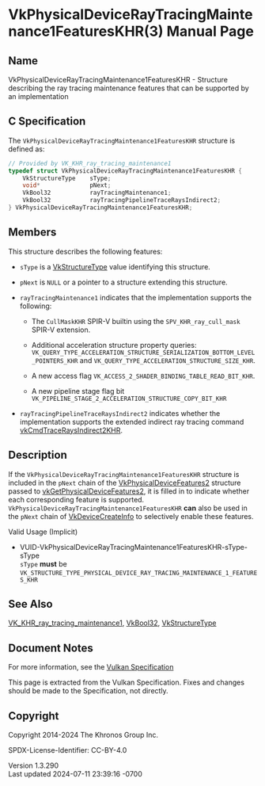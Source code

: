 # VkPhysicalDeviceRayTracingMaintenance1FeaturesKHR(3) Manual Page

## Name

VkPhysicalDeviceRayTracingMaintenance1FeaturesKHR - Structure describing
the ray tracing maintenance features that can be supported by an
implementation



## <a href="#_c_specification" class="anchor"></a>C Specification

The `VkPhysicalDeviceRayTracingMaintenance1FeaturesKHR` structure is
defined as:

``` c
// Provided by VK_KHR_ray_tracing_maintenance1
typedef struct VkPhysicalDeviceRayTracingMaintenance1FeaturesKHR {
    VkStructureType    sType;
    void*              pNext;
    VkBool32           rayTracingMaintenance1;
    VkBool32           rayTracingPipelineTraceRaysIndirect2;
} VkPhysicalDeviceRayTracingMaintenance1FeaturesKHR;
```

## <a href="#_members" class="anchor"></a>Members

This structure describes the following features:

- `sType` is a [VkStructureType](https://registry.khronos.org/vulkan/specs/1.3-extensions/man/html/VkStructureType.html) value identifying
  this structure.

- `pNext` is `NULL` or a pointer to a structure extending this
  structure.

- <span id="features-rayTracingMaintenance1"></span>
  `rayTracingMaintenance1` indicates that the implementation supports
  the following:

  - The `CullMaskKHR` SPIR-V builtin using the `SPV_KHR_ray_cull_mask`
    SPIR-V extension.

  - Additional acceleration structure property queries:
    `VK_QUERY_TYPE_ACCELERATION_STRUCTURE_SERIALIZATION_BOTTOM_LEVEL_POINTERS_KHR`
    and `VK_QUERY_TYPE_ACCELERATION_STRUCTURE_SIZE_KHR`.

  - A new access flag `VK_ACCESS_2_SHADER_BINDING_TABLE_READ_BIT_KHR`.

  - A new pipeline stage flag bit
    `VK_PIPELINE_STAGE_2_ACCELERATION_STRUCTURE_COPY_BIT_KHR`

- <span id="features-rayTracingPipelineTraceRaysIndirect2"></span>
  `rayTracingPipelineTraceRaysIndirect2` indicates whether the
  implementation supports the extended indirect ray tracing command
  [vkCmdTraceRaysIndirect2KHR](https://registry.khronos.org/vulkan/specs/1.3-extensions/man/html/vkCmdTraceRaysIndirect2KHR.html).

## <a href="#_description" class="anchor"></a>Description

If the `VkPhysicalDeviceRayTracingMaintenance1FeaturesKHR` structure is
included in the `pNext` chain of the
[VkPhysicalDeviceFeatures2](https://registry.khronos.org/vulkan/specs/1.3-extensions/man/html/VkPhysicalDeviceFeatures2.html) structure
passed to
[vkGetPhysicalDeviceFeatures2](https://registry.khronos.org/vulkan/specs/1.3-extensions/man/html/vkGetPhysicalDeviceFeatures2.html), it is
filled in to indicate whether each corresponding feature is supported.
`VkPhysicalDeviceRayTracingMaintenance1FeaturesKHR` **can** also be used
in the `pNext` chain of [VkDeviceCreateInfo](https://registry.khronos.org/vulkan/specs/1.3-extensions/man/html/VkDeviceCreateInfo.html) to
selectively enable these features.

Valid Usage (Implicit)

- <a
  href="#VUID-VkPhysicalDeviceRayTracingMaintenance1FeaturesKHR-sType-sType"
  id="VUID-VkPhysicalDeviceRayTracingMaintenance1FeaturesKHR-sType-sType"></a>
  VUID-VkPhysicalDeviceRayTracingMaintenance1FeaturesKHR-sType-sType  
  `sType` **must** be
  `VK_STRUCTURE_TYPE_PHYSICAL_DEVICE_RAY_TRACING_MAINTENANCE_1_FEATURES_KHR`

## <a href="#_see_also" class="anchor"></a>See Also

[VK_KHR_ray_tracing_maintenance1](https://registry.khronos.org/vulkan/specs/1.3-extensions/man/html/VK_KHR_ray_tracing_maintenance1.html),
[VkBool32](https://registry.khronos.org/vulkan/specs/1.3-extensions/man/html/VkBool32.html), [VkStructureType](https://registry.khronos.org/vulkan/specs/1.3-extensions/man/html/VkStructureType.html)

## <a href="#_document_notes" class="anchor"></a>Document Notes

For more information, see the <a
href="https://registry.khronos.org/vulkan/specs/1.3-extensions/html/vkspec.html#VkPhysicalDeviceRayTracingMaintenance1FeaturesKHR"
target="_blank" rel="noopener">Vulkan Specification</a>

This page is extracted from the Vulkan Specification. Fixes and changes
should be made to the Specification, not directly.

## <a href="#_copyright" class="anchor"></a>Copyright

Copyright 2014-2024 The Khronos Group Inc.

SPDX-License-Identifier: CC-BY-4.0

Version 1.3.290  
Last updated 2024-07-11 23:39:16 -0700
